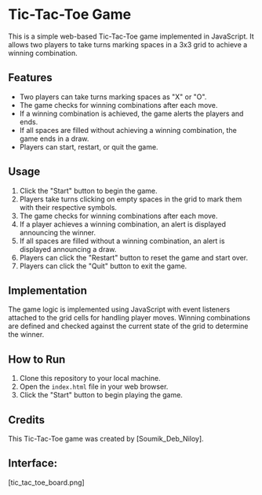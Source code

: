 # Tic-Tac-Toe Game

This is a simple web-based Tic-Tac-Toe game implemented in JavaScript. It allows two players to take turns marking spaces in a 3x3 grid to achieve a winning combination.

## Features

- Two players can take turns marking spaces as "X" or "O".
- The game checks for winning combinations after each move.
- If a winning combination is achieved, the game alerts the players and ends.
- If all spaces are filled without achieving a winning combination, the game ends in a draw.
- Players can start, restart, or quit the game.

## Usage

1. Click the "Start" button to begin the game.
2. Players take turns clicking on empty spaces in the grid to mark them with their respective symbols.
3. The game checks for winning combinations after each move.
4. If a player achieves a winning combination, an alert is displayed announcing the winner.
5. If all spaces are filled without a winning combination, an alert is displayed announcing a draw.
6. Players can click the "Restart" button to reset the game and start over.
7. Players can click the "Quit" button to exit the game.

## Implementation

The game logic is implemented using JavaScript with event listeners attached to the grid cells for handling player moves. Winning combinations are defined and checked against the current state of the grid to determine the winner.

## How to Run

1. Clone this repository to your local machine.
2. Open the `index.html` file in your web browser.
3. Click the "Start" button to begin playing the game.

## Credits

This Tic-Tac-Toe game was created by [Soumik_Deb_Niloy].

## Interface:

[tic_tac_toe_board.png]
